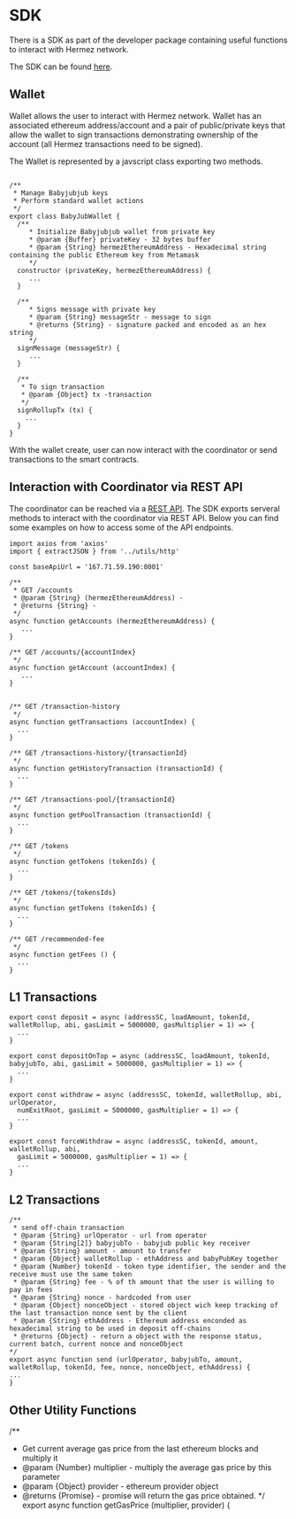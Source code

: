 # SDK
There is a SDK as part of the developer package containing useful functions to interact with Hermez network. 

The SDK can be found [here](xxxxxxx). 

## Wallet 

Wallet allows the user to interact with Hermez network. Wallet has an associated ethereum address/account and a pair of public/private keys that allow the wallet to sign transactions demonstrating ownership of the account (all Hermez transactions need to be signed).

The Wallet is represented by a javscript class exporting two methods.


```

/**
 * Manage Babyjubjub keys
 * Perform standard wallet actions
 */
export class BabyJubWallet {
  /**
     * Initialize Babyjubjub wallet from private key
     * @param {Buffer} privateKey - 32 bytes buffer
     * @param {String} hermezEthereumAddress - Hexadecimal string containing the public Ethereum key from Metamask
     */
  constructor (privateKey, hermezEthereumAddress) {
     ...
  }

  /**
     * Signs message with private key
     * @param {String} messageStr - message to sign
     * @returns {String} - signature packed and encoded as an hex string
     */
  signMessage (messageStr) {
     ...
  }

  /**
   * To sign transaction 
   * @param {Object} tx -transaction
   */
  signRollupTx (tx) {
    ...
  }
}

``` 


With the wallet create, user can now interact with the coordinator or send transactions to the smart contracts.

## Interaction with Coordinator via REST API
The coordinator can be reached via a [REST API](../integration/api). The SDK exports serveral methods to interact with the coordinator via REST API. Below you can find some examples on how to access some of the API endpoints. 


``` 
import axios from 'axios'
import { extractJSON } from '../utils/http'

const baseApiUrl = '167.71.59.190:8001'

/**
 * GET /accounts
 * @param {String} (hermezEthereumAddress) - 
 * @returns {String} - 
 */
async function getAccounts (hermezEthereumAddress) {
   ...
}

/** GET /accounts/{accountIndex}
 */
async function getAccount (accountIndex) {
   ...
}


/** GET /transaction-history
 */
async function getTransactions (accountIndex) {
  ...
}

/** GET /transactions-history/{transactionId}
 */
async function getHistoryTransaction (transactionId) {
  ...
}

/** GET /transactions-pool/{transactionId}
 */
async function getPoolTransaction (transactionId) {
  ...
}

/** GET /tokens
 */
async function getTokens (tokenIds) {
  ...
}

/** GET /tokens/{tokensIds}
 */
async function getTokens (tokenIds) {
  ...
}

/** GET /recommended-fee
 */
async function getFees () {
  ...
}

```
## L1 Transactions

```
export const deposit = async (addressSC, loadAmount, tokenId, walletRollup, abi, gasLimit = 5000000, gasMultiplier = 1) => {
  ...
}

export const depositOnTop = async (addressSC, loadAmount, tokenId, babyjubTo, abi, gasLimit = 5000000, gasMultiplier = 1) => {
  ...
}

export const withdraw = async (addressSC, tokenId, walletRollup, abi, urlOperator,
  numExitRoot, gasLimit = 5000000, gasMultiplier = 1) => {
  ...
}

export const forceWithdraw = async (addressSC, tokenId, amount, walletRollup, abi,
  gasLimit = 5000000, gasMultiplier = 1) => {
  ...
}

```

## L2 Transactions

```
/**
 * send off-chain transaction
 * @param {String} urlOperator - url from operator
 * @param {String[2]} babyjubTo - babyjub public key receiver
 * @param {String} amount - amount to transfer
 * @param {Object} walletRollup - ethAddress and babyPubKey together
 * @param {Number} tokenId - token type identifier, the sender and the receive must use the same token
 * @param {String} fee - % of th amount that the user is willing to pay in fees
 * @param {String} nonce - hardcoded from user
 * @param {Object} nonceObject - stored object wich keep tracking of the last transaction nonce sent by the client
 * @param {String} ethAddress - Ethereum address enconded as hexadecimal string to be used in deposit off-chains
 * @returns {Object} - return a object with the response status, current batch, current nonce and nonceObject
*/
export async function send (urlOperator, babyjubTo, amount, walletRollup, tokenId, fee, nonce, nonceObject, ethAddress) {
...
}

```


## Other Utility Functions


/**
 * Get current average gas price from the last ethereum blocks and multiply it
 * @param {Number} multiplier - multiply the average gas price by this parameter
 * @param {Object} provider - ethereum provider object
 * @returns {Promise} - promise will return the gas price obtained.
*/
export async function getGasPrice (multiplier, provider) {

